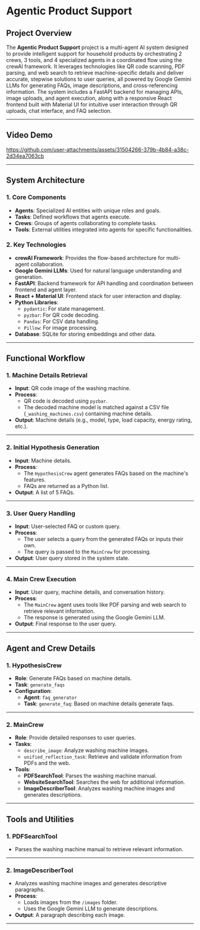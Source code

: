 # Agentic Product Support

## Project Overview
The **Agentic Product Support** project is a multi-agent AI system designed to provide intelligent support for household products by orchestrating 2 crews, 3 tools, and 4 specialized agents in a coordinated flow using the crewAI framework. It leverages technologies like QR code scanning, PDF parsing, and web search to retrieve machine-specific details and deliver accurate, stepwise solutions to user queries, all powered by Google Gemini LLMs for generating FAQs, image descriptions, and cross-referencing information. The system includes a FastAPI backend for managing APIs, image uploads, and agent execution, along with a responsive React frontend built with Material UI for intuitive user interaction through QR uploads, chat interface, and FAQ selection.

---

## Video Demo
https://github.com/user-attachments/assets/31504266-379b-4b84-a38c-2d34ea7063cb

---

## System Architecture

### 1. **Core Components**
- **Agents**: Specialized AI entities with unique roles and goals.
- **Tasks**: Defined workflows that agents execute.
- **Crews**: Groups of agents collaborating to complete tasks.
- **Tools**: External utilities integrated into agents for specific functionalities.

### 2. **Key Technologies**
- **crewAI Framework**: Provides the flow-based architecture for multi-agent collaboration.
- **Google Gemini LLMs**: Used for natural language understanding and generation.
- **FastAPI**: Backend framework for API handling and coordination between frontend and agent layer.
- **React + Material UI**: Frontend stack for user interaction and display.
- **Python Libraries**:
  - `pydantic`: For state management.
  - `pyzbar`: For QR code decoding.
  - `Pandas`: For CSV data handling.
  - `Pillow`: For image processing.
- **Database**: SQLite for storing embeddings and other data.

---

## Functional Workflow

### 1. **Machine Details Retrieval**
- **Input**: QR code image of the washing machine.
- **Process**:
  - QR code is decoded using `pyzbar`.
  - The decoded machine model is matched against a CSV file (`_washing_machines.csv`) containing machine details.
- **Output**: Machine details (e.g., model, type, load capacity, energy rating, etc.).

---

### 2. **Initial Hypothesis Generation**
- **Input**: Machine details.
- **Process**:
  - The `HypothesisCrew` agent generates FAQs based on the machine's features.
  - FAQs are returned as a Python list.
- **Output**: A list of 5 FAQs.

---

### 3. **User Query Handling**
- **Input**: User-selected FAQ or custom query.
- **Process**:
  - The user selects a query from the generated FAQs or inputs their own.
  - The query is passed to the `MainCrew` for processing.
- **Output**: User query stored in the system state.

---

### 4. **Main Crew Execution**
- **Input**: User query, machine details, and conversation history.
- **Process**:
  - The `MainCrew` agent uses tools like PDF parsing and web search to retrieve relevant information.
  - The response is generated using the Google Gemini LLM.
- **Output**: Final response to the user query.

---

## Agent and Crew Details

### 1. **HypothesisCrew**
- **Role**: Generate FAQs based on machine details.
- **Task**: `generate_faqs`
- **Configuration**:
  - **Agent**: `faq_generator`
  - **Task**: `generate_faq`: Based on machine details generate faqs.
   
---

### 2. **MainCrew**
- **Role**: Provide detailed responses to user queries.
- **Tasks**:
  - `describe_image`: Analyze washing machine images.
  - `unified_reflection_task`: Retrieve and validate information from PDFs and the web.
- **Tools**:
  - **PDFSearchTool**: Parses the washing machine manual.
  - **WebsiteSearchTool**: Searches the web for additional information.
  - **ImageDescriberTool**: Analyzes washing machine images and generates descriptions.

---

## Tools and Utilities

### 1. **PDFSearchTool**
- Parses the washing machine manual to retrieve relevant information.

---

### 2. **ImageDescriberTool**
- Analyzes washing machine images and generates descriptive paragraphs.
- **Process**:
  - Loads images from the `/images` folder.
  - Uses the Google Gemini LLM to generate descriptions.
- **Output**: A paragraph describing each image.

---
